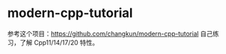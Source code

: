 # modern-cpp-tutorial
参考这个项目：https://github.com/changkun/modern-cpp-tutorial   自己练习，了解 Cpp11/14/17/20 特性。
